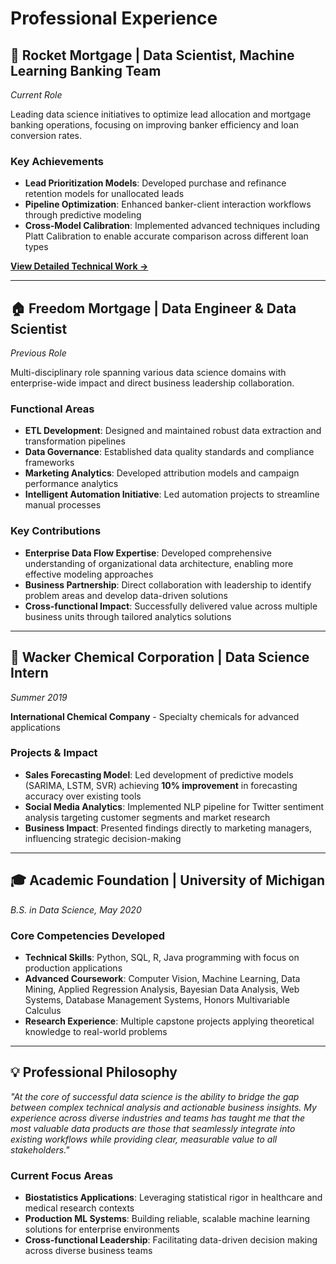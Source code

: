 # Professional Experience

## 🚀 Rocket Mortgage | Data Scientist, Machine Learning Banking Team
*Current Role*

Leading data science initiatives to optimize lead allocation and mortgage banking operations, focusing on improving banker efficiency and loan conversion rates.

### Key Achievements
- **Lead Prioritization Models**: Developed purchase and refinance retention models for unallocated leads
- **Pipeline Optimization**: Enhanced banker-client interaction workflows through predictive modeling
- **Cross-Model Calibration**: Implemented advanced techniques including Platt Calibration to enable accurate comparison across different loan types

[**View Detailed Technical Work →**](../RKT/readme.md)

---

## 🏠 Freedom Mortgage | Data Engineer & Data Scientist
*Previous Role*

Multi-disciplinary role spanning various data science domains with enterprise-wide impact and direct business leadership collaboration.

### Functional Areas
- **ETL Development**: Designed and maintained robust data extraction and transformation pipelines
- **Data Governance**: Established data quality standards and compliance frameworks
- **Marketing Analytics**: Developed attribution models and campaign performance analytics
- **Intelligent Automation Initiative**: Led automation projects to streamline manual processes

### Key Contributions
- **Enterprise Data Flow Expertise**: Developed comprehensive understanding of organizational data architecture, enabling more effective modeling approaches
- **Business Partnership**: Direct collaboration with leadership to identify problem areas and develop data-driven solutions
- **Cross-functional Impact**: Successfully delivered value across multiple business units through tailored analytics solutions

---

## 🧪 Wacker Chemical Corporation | Data Science Intern
*Summer 2019*

**International Chemical Company** - Specialty chemicals for advanced applications

### Projects & Impact
- **Sales Forecasting Model**: Led development of predictive models (SARIMA, LSTM, SVR) achieving **10% improvement** in forecasting accuracy over existing tools
- **Social Media Analytics**: Implemented NLP pipeline for Twitter sentiment analysis targeting customer segments and market research
- **Business Impact**: Presented findings directly to marketing managers, influencing strategic decision-making

---

## 🎓 Academic Foundation | University of Michigan
*B.S. in Data Science, May 2020*

### Core Competencies Developed
- **Technical Skills**: Python, SQL, R, Java programming with focus on production applications
- **Advanced Coursework**: Computer Vision, Machine Learning, Data Mining, Applied Regression Analysis, Bayesian Data Analysis, Web Systems, Database Management Systems, Honors Multivariable Calculus
- **Research Experience**: Multiple capstone projects applying theoretical knowledge to real-world problems

---

## 💡 Professional Philosophy

*"At the core of successful data science is the ability to bridge the gap between complex technical analysis and actionable business insights. My experience across diverse industries and teams has taught me that the most valuable data products are those that seamlessly integrate into existing workflows while providing clear, measurable value to all stakeholders."*

### Current Focus Areas
- **Biostatistics Applications**: Leveraging statistical rigor in healthcare and medical research contexts
- **Production ML Systems**: Building reliable, scalable machine learning solutions for enterprise environments
- **Cross-functional Leadership**: Facilitating data-driven decision making across diverse business teams
